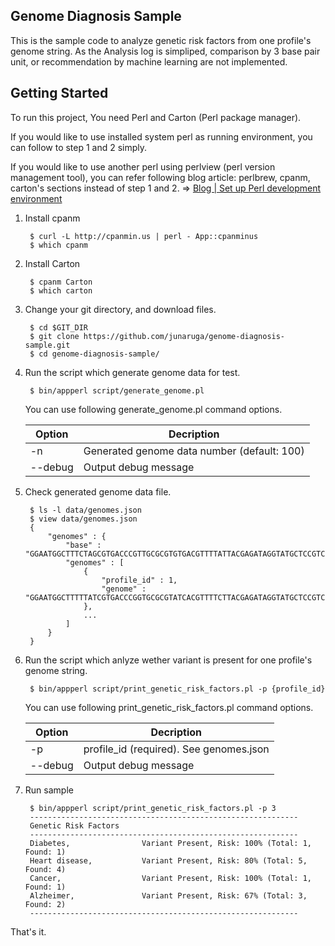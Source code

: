 ## Genome Diagnosis Sample

This is the sample code to analyze genetic risk factors from one profile's genome string.
As the Analysis log is simpliped, comparison by 3 base pair unit, or recommendation by machine learning are not implemented.

## Getting Started

To run this project, You need Perl and Carton (Perl package manager).

If you would like to use installed system perl as running environment, you can follow to step 1 and 2 simply.

If you would like to use another perl using perlview (perl version management 
tool), you can refer following blog article: perlbrew, cpanm, carton's sections instead of step 1 and 2. => [Blog | Set up Perl development environment](http://junaruga.hatenablog.com/entry/2014/08/23/030632)

1. Install cpanm

        $ curl -L http://cpanmin.us | perl - App::cpanminus
        $ which cpanm

2. Install Carton

        $ cpanm Carton
        $ which carton

3. Change your git directory, and download files.

        $ cd $GIT_DIR
        $ git clone https://github.com/junaruga/genome-diagnosis-sample.git
        $ cd genome-diagnosis-sample/

4. Run the script which generate genome data for test.

        $ bin/appperl script/generate_genome.pl

    You can use following generate_genome.pl command options.

    | Option | Decription |
    |--------------| -----------------------|
    | -n | Generated genome data number (default: 100) |
    | --debug | Output debug message |

5. Check generated genome data file.

        $ ls -l data/genomes.json
        $ view data/genomes.json
        {
            "genomes" : {
                "base" : "GGAATGGCTTTCTAGCGTGACCCGTTGCGCGTGTGACGTTTTATTACGAGATAGGTATGCTCCGTCGCGTGTTCCATCACGTGCAAAGGCAAGTTATGCGTAGTTTCCTCGGCGGTATCGCCATACTCAGTCCCGCCATTTTCACACACCCTCATCGGCGGATGGGACGGTTAGAACCGGGCATTGGAGAACTAGCCCTCCGCCACAGACATCGATGGTCTTGTATTCGTAGGACGCTATTCGGGAATCATTAACCGATATGCTCCGCGCCACCAAACGCAGTTCAAGGCCAATGTTCGC",
                "genomes" : [
                    {
                        "profile_id" : 1,
                        "genome" : "GGAATGGCTTTTTATCGTGACCCGGTGCGCGTATCACGTTTTCTTACGAGATAGGTATGCTCCGTCGCGTGTTCCATCACGTGCAAAGGCAAGTTATGCGTAGTCTCCTCGGCGGTATCGCCATACTCAGTCCCGCCATTTTCACACACCCTCATCGGCGGATGGGACGGTTAGAACCGGGCATTGGAGAACTAGCCCTCCGCCACAGACATCGATGGTCTTGTATTCGTAGGACGCTATTCGGGAATCATTAACCGATATGCTCCGCGCCACCAAACGCAGTTCAAGGCCAATGTTCGC"
                    },
                    ...
                ]
            }
        }

6. Run the script which anlyze wether variant is present for one profile's genome string.

        $ bin/appperl script/print_genetic_risk_factors.pl -p {profile_id}

    You can use following print_genetic_risk_factors.pl command options.

    | Option | Decription |
    |--------------| -----------------------|
    | -p | profile_id (required). See genomes.json |
    | --debug | Output debug message |

7. Run sample

        $ bin/appperl script/print_genetic_risk_factors.pl -p 3
        ------------------------------------------------------------
        Genetic Risk Factors
        ------------------------------------------------------------
        Diabetes,                Variant Present, Risk: 100% (Total: 1, Found: 1)
        Heart disease,           Variant Present, Risk: 80% (Total: 5, Found: 4)
        Cancer,                  Variant Present, Risk: 100% (Total: 1, Found: 1)
        Alzheimer,               Variant Present, Risk: 67% (Total: 3, Found: 2)
        ------------------------------------------------------------

That's it.
